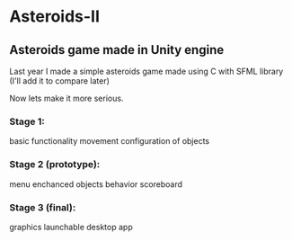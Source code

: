 # Asteroids-II
## Asteroids game made in Unity engine

Last year I made a simple asteroids game made using C with SFML library (I'll add it to compare later)

Now lets make it more serious.

### Stage 1:
basic functionality
movement
configuration of objects
### Stage 2 (prototype):
menu
enchanced objects behavior
scoreboard
### Stage 3 (final):
graphics
launchable desktop app
